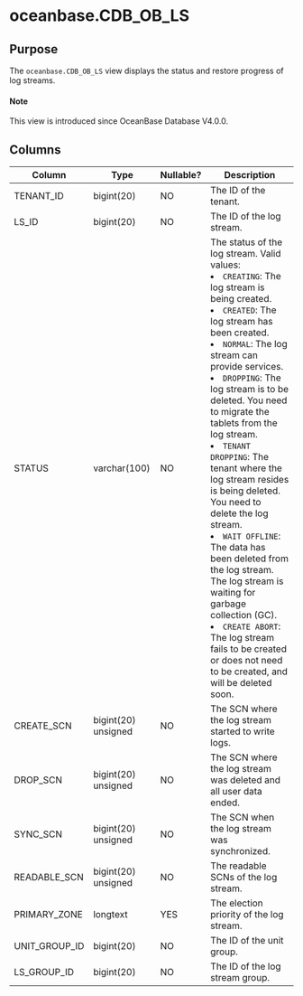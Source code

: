 # oceanbase.CDB_OB_LS

## Purpose

The `oceanbase.CDB_OB_LS` view displays the status and restore progress of log streams.

<main id="notice" type='explain'>
  <h4>Note</h4>
  <p>This view is introduced since OceanBase Database V4.0.0. </p>
</main>

## Columns

| Column | Type | Nullable? | Description |
| --- | --- | --- | --- |
| TENANT_ID | bigint(20) | NO | The ID of the tenant. |
| LS_ID | bigint(20) | NO | The ID of the log stream. |
| STATUS | varchar(100) | NO | The status of the log stream. Valid values:<li>`CREATING`: The log stream is being created.<li>`CREATED`: The log stream has been created.<li>`NORMAL`: The log stream can provide services.<li>`DROPPING`: The log stream is to be deleted. You need to migrate the tablets from the log stream.<li>`TENANT DROPPING`: The tenant where the log stream resides is being deleted. You need to delete the log stream.<li>`WAIT OFFLINE`: The data has been deleted from the log stream. The log stream is waiting for garbage collection (GC).<li>`CREATE ABORT`: The log stream fails to be created or does not need to be created, and will be deleted soon. |
| CREATE_SCN | bigint(20) unsigned | NO | The SCN where the log stream started to write logs. |
| DROP_SCN | bigint(20) unsigned | NO | The SCN where the log stream was deleted and all user data ended. |
| SYNC_SCN | bigint(20) unsigned | NO | The SCN when the log stream was synchronized. |
| READABLE_SCN | bigint(20) unsigned | NO | The readable SCNs of the log stream. |
| PRIMARY_ZONE | longtext | YES | The election priority of the log stream. |
| UNIT_GROUP_ID | bigint(20) | NO | The ID of the unit group. |
| LS_GROUP_ID | bigint(20) | NO | The ID of the log stream group. |
